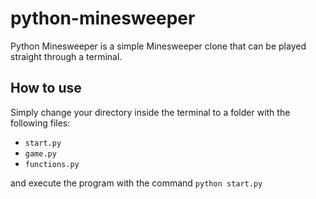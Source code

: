 # python-minesweeper
Python Minesweeper is a simple Minesweeper clone that can be played straight through a terminal.

## How to use
Simply change your directory inside the terminal to a folder with the following files:

- `start.py`
- `game.py`
- `functions.py`

and execute the program with the command `python start.py`
